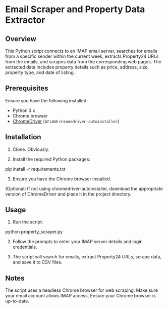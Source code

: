 # Email Scraper and Property Data Extractor

## Overview

This Python script connects to an IMAP email server, searches for emails from a specific sender within the current week, extracts Property24 URLs from the emails, and scrapes data from the corresponding web pages. The extracted data includes property details such as price, address, size, property type, and date of listing.

## Prerequisites

Ensure you have the following installed:

- Python 3.x
- Chrome browser
- [ChromeDriver](https://sites.google.com/chromium.org/driver/) (or use `chromedriver-autoinstaller`)

## Installation

1. Clone. Obviously.

2. Install the required Python packages:

pip install -r requirements.txt

3. Ensure you have the Chrome browser installed.

(Optional) If not using chromedriver-autoinstaller, download the appropriate version of ChromeDriver and place it in the project directory.

## Usage

1. Run the script:

python property_scraper.py

2. Follow the prompts to enter your IMAP server details and login credentials.

3. The script will search for emails, extract Property24 URLs, scrape data, and save it to CSV files.

## Notes
The script uses a headless Chrome browser for web scraping.
Make sure your email account allows IMAP access.
Ensure your Chrome browser is up-to-date.
